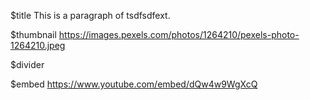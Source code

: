 $title This is a paragraph of tsdfsdfext.

$thumbnail https://images.pexels.com/photos/1264210/pexels-photo-1264210.jpeg

$divider

$embed https://www.youtube.com/embed/dQw4w9WgXcQ
